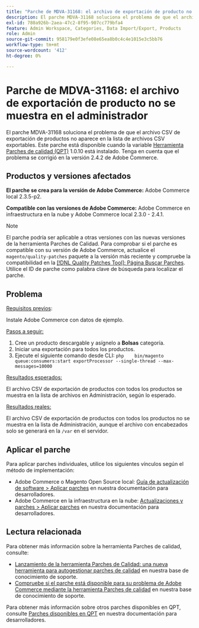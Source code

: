 ```yaml
---
title: "Parche de MDVA-31168: el archivo de exportación de producto no se muestra en el administrador"
description: El parche MDVA-31168 soluciona el problema de que el archivo CSV de exportación de productos no aparece en la lista de archivos CSV exportables. Este parche está disponible cuando está instalada la [Quality Patches Tool (QPT)](https://devdocs.magento.com/guides/v2.4/comp-mgr/patching.html#mqp) 1.0.10. Tenga en cuenta que el problema se corrigió en la versión 2.4.2 de Adobe Commerce.
exl-id: 780a926b-2aea-47c2-8f95-907cc779bfa4
feature: Admin Workspace, Categories, Data Import/Export, Products
role: Admin
source-git-commit: 958179e0f3efe08e65ea8b0c4c4e1015e3c5bb76
workflow-type: tm+mt
source-wordcount: '412'
ht-degree: 0%

---
```


# Parche de MDVA-31168: el archivo de exportación de producto no se muestra en el administrador

El parche MDVA-31168 soluciona el problema de que el archivo CSV de exportación de productos no aparece en la lista de archivos CSV exportables. Este parche está disponible cuando la variable [Herramienta Parches de calidad (QPT)](https://devdocs.magento.com/guides/v2.4/comp-mgr/patching.html#mqp) 1.0.10 está instalado. Tenga en cuenta que el problema se corrigió en la versión 2.4.2 de Adobe Commerce.

## Productos y versiones afectados

**El parche se crea para la versión de Adobe Commerce:** Adobe Commerce local 2.3.5-p2.

**Compatible con las versiones de Adobe Commerce:** Adobe Commerce en infraestructura en la nube y Adobe Commerce local 2.3.0 - 2.4.1.

>[!NOTE]
>
>El parche podría ser aplicable a otras versiones con las nuevas versiones de la herramienta Parches de Calidad. Para comprobar si el parche es compatible con su versión de Adobe Commerce, actualice el `magento/quality-patches` paquete a la versión más reciente y compruebe la compatibilidad en la [[!DNL Quality Patches Tool]: Página Buscar Parches](https://devdocs.magento.com/quality-patches/tool.html#patch-grid). Utilice el ID de parche como palabra clave de búsqueda para localizar el parche.

## Problema

<u>Requisitos previos</u>:

Instale Adobe Commerce con datos de ejemplo.

<u>Pasos a seguir:</u>

1. Cree un producto descargable y asígnelo a **Bolsas** categoría.
1. Iniciar una exportación para todos los productos.
1. Ejecute el siguiente comando desde CLI:    ```php    bin/magento queue:consumers:start exportProcessor --single-thread --max-messages=10000    ```

<u>Resultados esperados:</u>

El archivo CSV de exportación de productos con todos los productos se muestra en la lista de archivos en Administración, según lo esperado.

<u>Resultados reales:</u>

El archivo CSV de exportación de productos con todos los productos no se muestra en la lista de Administración, aunque el archivo con encabezados solo se generará en la `/var` en el servidor.

## Aplicar el parche

Para aplicar parches individuales, utilice los siguientes vínculos según el método de implementación:

* Adobe Commerce o Magento Open Source local: [Guía de actualización de software > Aplicar parches](https://devdocs.magento.com/guides/v2.4/comp-mgr/patching/mqp.html) en nuestra documentación para desarrolladores.
* Adobe Commerce en la infraestructura en la nube: [Actualizaciones y parches > Aplicar parches](https://devdocs.magento.com/cloud/project/project-patch.html) en nuestra documentación para desarrolladores.

## Lectura relacionada

Para obtener más información sobre la herramienta Parches de calidad, consulte:

* [Lanzamiento de la herramienta Parches de Calidad: una nueva herramienta para autogestionar parches de calidad](/help/announcements/adobe-commerce-announcements/magento-quality-patches-released-new-tool-to-self-serve-quality-patches.md) en nuestra base de conocimiento de soporte.
* [Compruebe si el parche está disponible para su problema de Adobe Commerce mediante la herramienta Parches de calidad](/help/support-tools/patches-available-in-qpt-tool/check-patch-for-magento-issue-with-magento-quality-patches.md) en nuestra base de conocimiento de soporte.

Para obtener más información sobre otros parches disponibles en QPT, consulte [Parches disponibles en QPT](https://devdocs.magento.com/quality-patches/tool.html#patch-grid) en nuestra documentación para desarrolladores.
